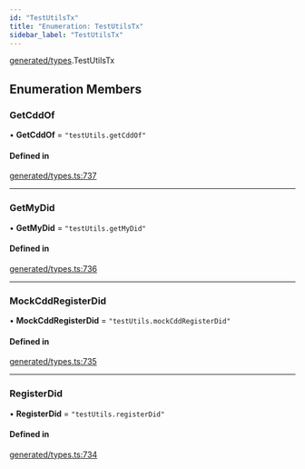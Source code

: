 ```yaml
---
id: "TestUtilsTx"
title: "Enumeration: TestUtilsTx"
sidebar_label: "TestUtilsTx"
---
```


[generated/types](../../../../modules/Generated/Types/Types.md).TestUtilsTx

## Enumeration Members

### GetCddOf

• **GetCddOf** = ``"testUtils.getCddOf"``

#### Defined in

[generated/types.ts:737](https://github.com/PolymeshAssociation/polymesh-sdk/blob/de58d40fd/src/generated/types.ts#L737)

___

### GetMyDid

• **GetMyDid** = ``"testUtils.getMyDid"``

#### Defined in

[generated/types.ts:736](https://github.com/PolymeshAssociation/polymesh-sdk/blob/de58d40fd/src/generated/types.ts#L736)

___

### MockCddRegisterDid

• **MockCddRegisterDid** = ``"testUtils.mockCddRegisterDid"``

#### Defined in

[generated/types.ts:735](https://github.com/PolymeshAssociation/polymesh-sdk/blob/de58d40fd/src/generated/types.ts#L735)

___

### RegisterDid

• **RegisterDid** = ``"testUtils.registerDid"``

#### Defined in

[generated/types.ts:734](https://github.com/PolymeshAssociation/polymesh-sdk/blob/de58d40fd/src/generated/types.ts#L734)
